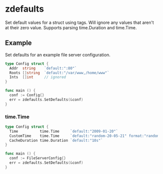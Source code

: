 # zdefaults
Set default values for a struct using tags. Will ignore any values that aren't at their zero value.
Supports parsing time.Duration and time.Time.

## Example
Set defaults for an example file server configuration.
```go
type Config struct {
  Addr  string    `default:":80"`
  Roots []string  `default:"/var/www,/home/www"`
  Ints  []int     // ignored
}

func main () {
  conf := Config{}
  err = zdefaults.SetDefaults(&conf)
}
```

### time.Time
```go
type Config struct {
  Time          time.Time     `default:"2009-01-20"`
  CustomTime    time.Time     `default:"random-20-05-21" format:"random-06-01-02"`
  CacheDuration time.Duration `default:"10s"`
}

func main () {
  conf := FileServerConfig{}
  err = zdefaults.SetDefaults(&conf)
}
```